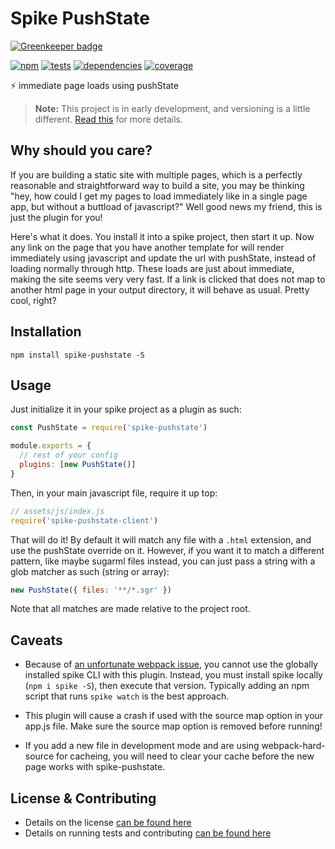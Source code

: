 # Spike PushState

[![Greenkeeper badge](https://badges.greenkeeper.io/static-dev/spike-pushstate.svg)](https://greenkeeper.io/)

[![npm](http://img.shields.io/npm/v/spike-pushstate.svg?style=flat)](https://badge.fury.io/js/spike-pushstate) [![tests](http://img.shields.io/travis/static-dev/spike-pushstate/master.svg?style=flat)](https://travis-ci.org/static-dev/spike-pushstate) [![dependencies](http://img.shields.io/david/static-dev/spike-pushstate.svg?style=flat)](https://david-dm.org/static-dev/spike-pushstate) [![coverage](http://img.shields.io/coveralls/static-dev/spike-pushstate.svg?style=flat)](https://coveralls.io/github/static-dev/spike-pushstate)

:zap: immediate page loads using pushState

> **Note:** This project is in early development, and versioning is a little different. [Read this](http://markup.im/#q4_cRZ1Q) for more details.

## Why should you care?

If you are building a static site with multiple pages, which is a perfectly reasonable and straightforward way to build a site, you may be thinking "hey, how could I get my pages to load immediately like in a single page app, but without a buttload of javascript?" Well good news my friend, this is just the plugin for you!

Here's what it does. You install it into a spike project, then start it up. Now any link on the page that you have another template for will render immediately using javascript and update the url with pushState, instead of loading normally through http. These loads are just about immediate, making the site seems very very fast. If a link is clicked that does not map to another html page in your output directory, it will behave as usual. Pretty cool, right?

## Installation

`npm install spike-pushstate -S`

## Usage

Just initialize it in your spike project as a plugin as such:

```javascript
const PushState = require('spike-pushstate')

module.exports = {
  // rest of your config
  plugins: [new PushState()]
}
```

Then, in your main javascript file, require it up top:

```js
// assets/js/index.js
require('spike-pushstate-client')
```

That will do it! By default it will match any file with a `.html` extension, and use the pushState override on it. However, if you want it to match a different pattern, like maybe sugarml files instead, you can just pass a string with a glob matcher as such (string or array):

```javascript
new PushState({ files: '**/*.sgr' })
```

Note that all matches are made relative to the project root.

## Caveats

- Because of [an unfortunate webpack issue](https://github.com/webpack/webpack/issues/2515), you cannot use the globally installed spike CLI with this plugin. Instead, you must install spike locally (`npm i spike -S`), then execute that version. Typically adding an npm script that runs `spike watch` is the best approach.

- This plugin will cause a crash if used with the source map option in your app.js file. Make sure the source map option is removed before running!

- If you add a new file in development mode and are using webpack-hard-source for cacheing, you will need to clear your cache before the new page works with spike-pushstate.

## License & Contributing

- Details on the license [can be found here](LICENSE.md)
- Details on running tests and contributing [can be found here](contributing.md)
